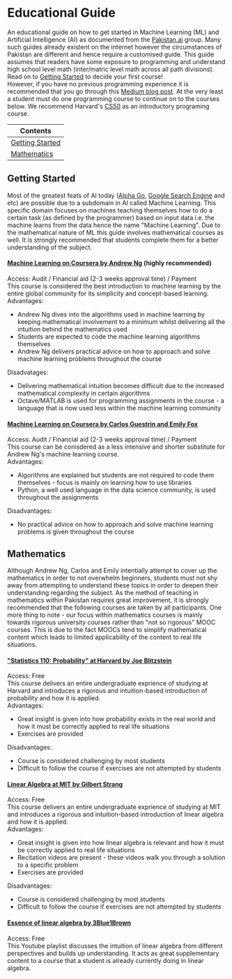 # Educational Guide
An educational guide on how to get started in Machine Learning (ML) and Artificial Intelligence (AI) as documented from the [Pakistan.ai](https://www.facebook.com/PakistandotAI) group. Many such guides already existent on the internet however the circumstances of Pakistan are different and hence require a customised guide. This guide assumes that readers have some exposure to programming and understand high school level math (inter/matric level math across all path divisions). Read on to [Getting Started](#getting-started) to decide your first course!   
However, if you have no previous programming experience it is recommended that you go through this [Medium blog post](https://medium.com/@amandalmia18/guide-for-deep-learning-aspirants-with-focus-on-non-computer-science-students-87b1f7b3f4b9). At the very least a student must do one programming course to continue on to the courses below. We recommend Harvard's [CS50](https://www.edx.org/course/cs50s-introduction-computer-science-harvardx-cs50x) as an introductory programing course.

| Contents      | 
| ------------- | 
| [Getting Started](#getting-started)  | 
| [Mathematics](#mathematics)  | 

## Getting Started
Most of the greatest feats of AI today ([Alpha Go](https://deepmind.com/research/alphago/), [Google Search Engine](https://www.wired.com/2016/02/ai-is-changing-the-technology-behind-google-searches/) and etc) are possible due to a subdomain in AI called Machine Learning. This specific domain focuses on machines teaching themselves how to do a certain task (as defined by the programmer) based on input data i.e. the machine learns from the data hence the name "Machine Learning". Due to the mathematical nature of ML this guide involves mathematical courses as well. It is strongly recommended that students complete them for a better understanding of the subject.

#### [Machine Learning on Coursera by Andrew Ng](https://www.coursera.org/learn/machine-learning) (highly recommended)
Access: Audit / Financial aid (2-3 weeks approval time) / Payment   
This course is considered the best introduction to machine learning by the entire global community for its simplicity and concept-based learning.   
Advantages: 
- Andrew Ng dives into the algorithms used in machine learning by keeping mathematical involvement to a minimum whilst delivering all the intuition behind the mathematics used
- Students are expected to code the machine learning algorithms themselves
- Andrew Ng delivers practical advice on how to approach and solve machine learning problems throughout the course 

Disadvatages:
- Delivering mathematical intuition becomes difficult due to the increased mathematical complexity in certain algorithms
- Octave/MATLAB is used for programming assignments in the course - a language that is now used less within the machine learning community

#### [Machine Learning on Coursera by Carlos Guestrin and Emily Fox](https://www.coursera.org/learn/ml-foundations)
Access: Audit / Financial aid (2-3 weeks approval time) / Payment   
This course can be conisdered as a less intensive and shorter substitute for Andrew Ng's machine learning course.   
Advantages:
- Algorithms are explained but students are not required to code them themselves - focus is mainly on learning how to use libraries
- Python, a well used language in the data science community, is used throughout the assignments   

Disadvantages:
- No practical advice on how to approach and solve machine learning problems is given throughout the course

## Mathematics
Although Andrew Ng, Carlos and Emily intentially attempt to cover up the mathematics in order to not overwhelm beginners, students must not shy away from attempting to understand these topics in order to deepen their understanding regarding the subject. As the method of teaching in mathematics within Pakistan requires great improvement, it is strongly recommended that the following courses are taken by all participants. One more thing to note - our focus within mathematics courses is mainly towards rigorous university courses rather than "not so rigorous" MOOC courses. This is due to the fact MOOCs tend to simplify mathematical content which leads to limited applicability of the content to real life situations.

#### ["Statistics 110: Probability" at Harvard by Joe Blitzstein](https://projects.iq.harvard.edu/stat110/home)
Access: Free   
This course delivers an entire undergraduate exprience of studying at Harvard and introduces a rigorous and intuition-based introduction of probability and how it is applied.   
Advantages:
- Great insight is given into how probability exists in the real world and how it must be correctly applied to real life situations
- Exercises are provided

Disadvantages:
- Course is considered challenging by most students
- Difficult to follow the course if exercises are not attempted by students

#### [Linear Algebra at MIT by Gilbert Strang](https://ocw.mit.edu/courses/mathematics/18-06sc-linear-algebra-fall-2011/index.htm)
Access: Free   
This course delivers an entire undergraduate exprience of studying at MIT and introduces a rigorous and intuition-based introduction of linear algebra and how it is applied.   
Advantages:   
- Great insight is given into how linear algebra is relevant and how it must be correctly applied to real life situations
- Recitation videos are present - these videos walk you through a solution to a specific problem
- Exercises are provided

Disadvantages:
- Course is considered challenging by most students
- Difficult to follow the course if exercises are not attempted by students

#### [Essence of linear algebra by 3Blue1Brown](https://www.youtube.com/playlist?list=PLZHQObOWTQDPD3MizzM2xVFitgF8hE_ab)
Access: Free   
This Youtube playlist discusses the intuition of linear algebra from different perspectives and builds up understanding. It acts as great supplementary content to a course that a student is already currently doing in linear algebra.
